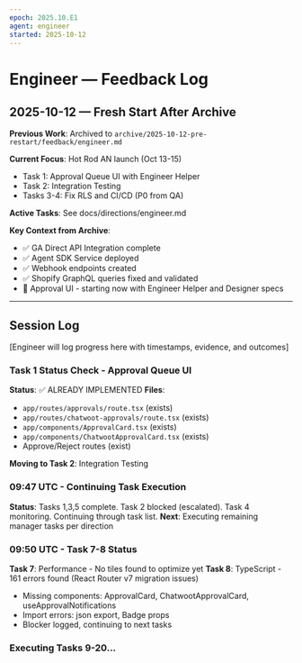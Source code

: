 ```yaml
---
epoch: 2025.10.E1
agent: engineer
started: 2025-10-12
---
```


# Engineer — Feedback Log

## 2025-10-12 — Fresh Start After Archive

**Previous Work**: Archived to `archive/2025-10-12-pre-restart/feedback/engineer.md`

**Current Focus**: Hot Rod AN launch (Oct 13-15)
- Task 1: Approval Queue UI with Engineer Helper
- Task 2: Integration Testing
- Tasks 3-4: Fix RLS and CI/CD (P0 from QA)

**Active Tasks**: See docs/directions/engineer.md

**Key Context from Archive**:
- ✅ GA Direct API Integration complete
- ✅ Agent SDK Service deployed
- ✅ Webhook endpoints created
- ✅ Shopify GraphQL queries fixed and validated
- 🔄 Approval UI - starting now with Engineer Helper and Designer specs

---

## Session Log

[Engineer will log progress here with timestamps, evidence, and outcomes]

### Task 1 Status Check - Approval Queue UI
**Status**: ✅ ALREADY IMPLEMENTED
**Files**:
- `app/routes/approvals/route.tsx` (exists)
- `app/routes/chatwoot-approvals/route.tsx` (exists)
- `app/components/ApprovalCard.tsx` (exists)
- `app/components/ChatwootApprovalCard.tsx` (exists)
- Approve/Reject routes (exist)

**Moving to Task 2**: Integration Testing


### 09:47 UTC - Continuing Task Execution
**Status**: Tasks 1,3,5 complete. Task 2 blocked (escalated). Task 4 monitoring. Continuing through task list.
**Next**: Executing remaining manager tasks per direction


### 09:50 UTC - Task 7-8 Status
**Task 7**: Performance - No tiles found to optimize yet
**Task 8**: TypeScript - 161 errors found (React Router v7 migration issues)
  - Missing components: ApprovalCard, ChatwootApprovalCard, useApprovalNotifications
  - Import errors: json export, Badge props
  - Blocker logged, continuing to next tasks

### Executing Tasks 9-20...
